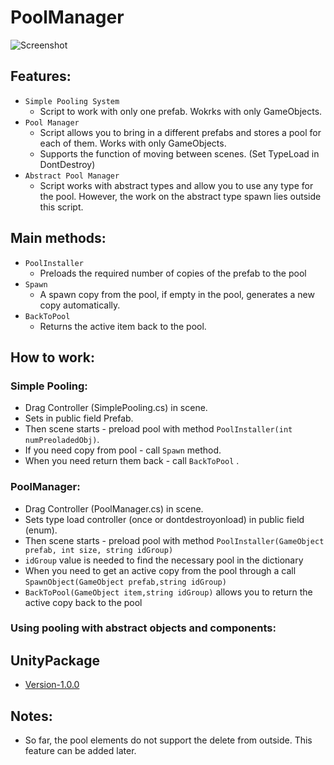 # PoolManager
![Screenshot](https://gitlab.com/ilnprj/poolmanager/uploads/a762daa4e96fe4a21bb1c258a5b86ac7/poolScreen.png)
## Features:
- `Simple Pooling System`
  - Script to work with only one prefab. Wokrks with only GameObjects.
- `Pool Manager`
  - Script allows you to bring in a different prefabs and stores a pool for each of them. Works with only GameObjects.
  - Supports the function of moving between scenes. (Set TypeLoad in DontDestroy)
- `Abstract Pool Manager`
  - Script works with abstract types and allow you to use any type for the pool. However, the work on the abstract type spawn lies outside this script.

## Main methods:
- `PoolInstaller`
  - Preloads the required number of copies of the prefab to the pool
- `Spawn`
  - A spawn copy from the pool, if empty in the pool, generates a new copy automatically. 
- `BackToPool`
  - Returns the active item back to the pool.

## How to work:
### Simple Pooling:
- Drag Controller (SimplePooling.cs) in scene.
- Sets in public field Prefab.
- Then scene starts - preload pool with method `PoolInstaller(int numPreoladedObj)`.
- If you need copy from pool - call `Spawn` method.
- When you need return them back - call `BackToPool` .

### PoolManager:
- Drag Controller (PoolManager.cs) in scene.
- Sets type load controller (once or dontdestroyonload) in public field (enum).
- Then scene starts - preload pool with method `PoolInstaller(GameObject prefab, int size, string idGroup)`
- `idGroup` value is needed to find the necessary pool in the dictionary
- When you need to get an active copy from the pool through a call `SpawnObject(GameObject prefab,string idGroup)`
- `BackToPool(GameObject item,string idGroup)` allows you to return the active copy back to the pool
### Using pooling with abstract objects and components:

## UnityPackage
- [Version-1.0.0](https://gitlab.com/ilnprj/poolmanager/blob/release/PoolManager_v1.0.0.unitypackage)

## Notes:
- So far, the pool elements do not support the delete from outside. This feature can be added later.